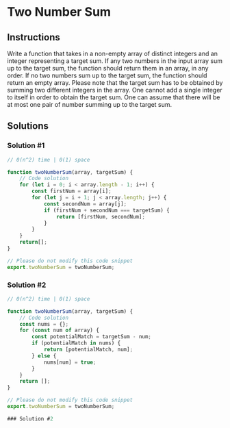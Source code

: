﻿# Two Number Sum

## Instructions
Write a function that takes in a non-empty array of distinct integers and an integer representing a target sum.  If any two numbers in the input array sum up to the target sum, the function should return them in an array, in any order.  If no two numbers sum up to the target sum, the function should return an empty array.  Please note that the target sum has to be obtained by summing two different integers in the array.  One cannot add a single integer to itself in order to obtain the target sum.  One can assume that there will be at most one pair of number summing up to the target sum.

## Solutions

### Solution #1

```javascript
// 0(n^2) time | 0(1) space

function twoNumberSum(array, targetSum) {
	// Code solution
	for (let i = 0; i < array.length - 1; i++) {
		const firstNum = array[i];
		for (let j = i + 1; j < array.length; j++) {
			const secondNum = array[j];
			if (firstNum + secondNum === targetSum) {
				return [firstNum, secondNum];
			}
		}
	}
	return[];
}

// Please do not modify this code snippet
export.twoNumberSum = twoNumberSum;
```

### Solution #2

```javascript
// 0(n^2) time | 0(1) space

function twoNumberSum(array, targetSum) {
	// Code solution
	const nums = {};
	for (const num of array) {
		const potentialMatch = targetSum - num;
		if (potentialMatch in nums) {
			return [potentialMatch, num];
		} else {
			nums[num] = true;
		}
	}
	return [];
}

// Please do not modify this code snippet
export.twoNumberSum = twoNumberSum;

### Solution #2
